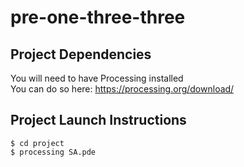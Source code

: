 # pre-one-three-three

## Project Dependencies
You will need to have Processing installed  
You can do so here: https://processing.org/download/

## Project Launch Instructions
```
$ cd project
$ processing SA.pde
```
